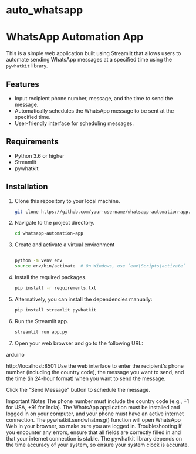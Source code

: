 # auto_whatsapp
# WhatsApp Automation App

This is a simple web application built using Streamlit that allows users to automate sending WhatsApp messages at a specified time using the `pywhatkit` library.

## Features

- Input recipient phone number, message, and the time to send the message.
- Automatically schedules the WhatsApp message to be sent at the specified time.
- User-friendly interface for scheduling messages.

## Requirements

- Python 3.6 or higher
- Streamlit
- pywhatkit

## Installation

1. Clone this repository to your local machine.

   ```bash
   git clone https://github.com/your-username/whatsapp-automation-app.git
2.  Navigate to the project directory.

    ```bash
    cd whatsapp-automation-app
3.  Create and activate a virtual environment
    ```bash

    python -m venv env
    source env/bin/activate  # On Windows, use `env\Scripts\activate`
4.  Install the required packages.
    ```bash
    pip install -r requirements.txt
5.  Alternatively, you can install the dependencies manually:

    ```bash
    pip install streamlit pywhatkit

6.   Run the Streamlit app.
     ```bash
     streamlit run app.py
7.  Open your web browser and go to the following URL:

arduino

http://localhost:8501
Use the web interface to enter the recipient's phone number (including the country code), the message you want to send, and the time (in 24-hour format) when you want to send the message.

Click the "Send Message" button to schedule the message.

Important Notes
The phone number must include the country code (e.g., +1 for USA, +91 for India).
The WhatsApp application must be installed and logged in on your computer, and your phone must have an active internet connection.
The pywhatkit.sendwhatmsg() function will open WhatsApp Web in your browser, so make sure you are logged in.
Troubleshooting
If you encounter any errors, ensure that all fields are correctly filled in and that your internet connection is stable.
The pywhatkit library depends on the time accuracy of your system, so ensure your system clock is accurate.
